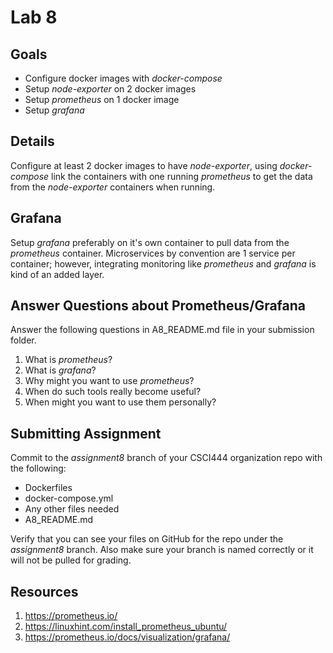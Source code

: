 # Lab 8

## Goals

* Configure docker images with *docker-compose*
* Setup *node-exporter* on 2 docker images
* Setup *prometheus* on 1 docker image
* Setup *grafana* 

## Details

Configure at least 2 docker images to have *node-exporter*, using *docker-compose* link the containers with one running *prometheus* to get the data from the *node-exporter* containers when running. 

## Grafana

Setup *grafana* preferably on it's own container to pull data from the *prometheus* container. Microservices by convention are 1 service per container; however, integrating monitoring like *prometheus* and *grafana* is kind of an added layer. 

## Answer Questions about Prometheus/Grafana

Answer the following questions in A8_README.md file in your submission folder. 

1. What is *prometheus*?
2. What is *grafana*?
3. Why might you want to use *prometheus*?
4. When do such tools really become useful? 
5. When might you want to use them personally?

## Submitting Assignment

Commit to the *assignment8* branch of your CSCI444 organization repo with the following:

* Dockerfiles
* docker-compose.yml
* Any other files needed
* A8_README.md

Verify that you can see your files on GitHub for the repo under the *assignment8* branch. Also make sure your branch is named correctly or it will not be pulled for grading.  


## Resources

1. https://prometheus.io/
2. https://linuxhint.com/install_prometheus_ubuntu/
3. https://prometheus.io/docs/visualization/grafana/
